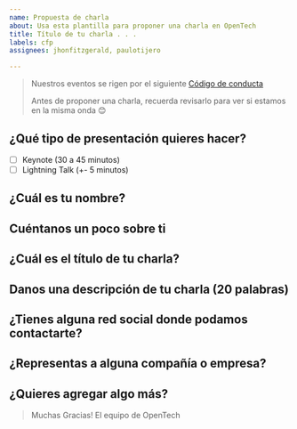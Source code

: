 ```yaml
---
name: Propuesta de charla
about: Usa esta plantilla para proponer una charla en OpenTech
title: Título de tu charla . . .
labels: cfp
assignees: jhonfitzgerald, paulotijero

---
```


> Nuestros eventos se rigen por el siguiente [Código de conducta](/https://github.com/opentech-pe/opentech.pe/blob/master/CODE_OF_CONDUCT.md)
>
> Antes de proponer una charla, recuerda revisarlo para ver si estamos en la
> misma onda 😊
<!-- Antes de enviar tu propuestas no olvides verlo en Preview y cerciorarte que todo este 👌  -->

## ¿Qué tipo de presentación quieres hacer?
<!-- Seleciona el tipo de presentación borrando el espacio en los corchetes y agregando una x, así => [x]  😉 -->
- [ ] Keynote (30 a 45 minutos)
- [ ] Lightning Talk (+- 5 minutos)

## ¿Cuál es tu nombre?

## Cuéntanos un poco sobre ti
<!-- Esto información será usado como tu Bio en todas redes sociales para presentarte a los
asistentes al meetup -->

## ¿Cuál es el título de tu charla?
<!-- Tu título debería resumir la idea central de tu presentación.
Algo como:
'Closures v/s Clases, la batalla final'
'10 Features de ES7 que tienes que conocer, (el numero 4 te dejará llorando)'
'Introducción al desarrollo con ReactJS'
 -->

## Danos una descripción de tu charla (20 palabras)
<!-- Con 20 palabras estamos bien :) -->

## ¿Tienes alguna red social donde podamos contactarte?
<!-- Twitter / Github / Linkedin / Facebook ... -->
<!-- No olvides linkear tus redes sociales, puedes usar este formato => [red_social](link) -->

## ¿Representas a alguna compañía o empresa?
<!-- Si no representas a ninguna compañía, puedes borrar esta pregunta 😊 -->

## ¿Quieres agregar algo más?
<!-- ¿Necesitas internet, laptop o algun tipo de conector específico para el proyector? -->

> Muchas Gracias!
> El equipo de OpenTech
